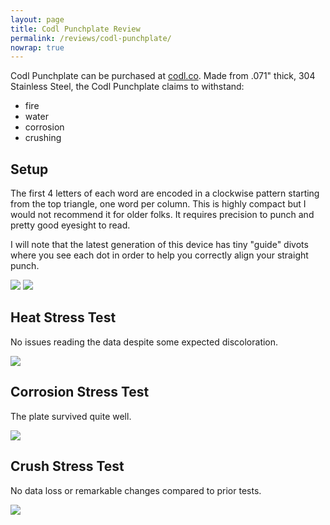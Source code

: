 ```yaml
---
layout: page
title: Codl Punchplate Review
permalink: /reviews/codl-punchplate/
nowrap: true
---
```

Codl Punchplate can be purchased at <a href="https://codl.co/">codl.co</a>. Made from .071" thick, 304 Stainless Steel, the Codl Punchplate claims to withstand:
<ul>
	<li>fire</li>
	<li>water</li>
	<li>corrosion</li>
	<li>crushing</li>
</ul>

## Setup

The first 4 letters of each word are encoded in a clockwise pattern starting from the top triangle, one word per column. This is highly compact but I would not recommend it for older folks. It requires precision to punch and pretty good eyesight to read.

I will note that the latest generation of this device has tiny "guide" divots where you see each dot in order to help you correctly align your straight punch.

<img src="../../img/devices/codl_punchplate_setup.jpeg" />


<img src="../../img/devices/codl_punchplate_new.jpeg" />

## Heat Stress Test

No issues reading the data despite some expected discoloration.

<img src="../../img/devices/codl_punchplate_heat.jpeg" />

## Corrosion Stress Test

The plate survived quite well.

<img src="../../img/devices/codl_punchplate_acid.jpeg" />

## Crush Stress Test

No data loss or remarkable changes compared to prior tests.

<img src="../../img/devices/codl_punchplate_crush.jpeg" />
